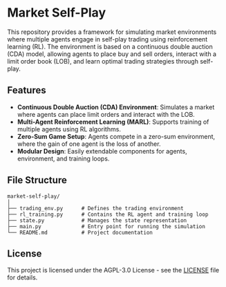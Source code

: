 
# Market Self-Play

This repository provides a framework for simulating market environments where multiple agents engage in self-play trading using reinforcement learning (RL). The environment is based on a continuous double auction (CDA) model, allowing agents to place buy and sell orders, interact with a limit order book (LOB), and learn optimal trading strategies through self-play.

## Features

- **Continuous Double Auction (CDA) Environment**: Simulates a market where agents can place limit orders and interact with the LOB.
- **Multi-Agent Reinforcement Learning (MARL)**: Supports training of multiple agents using RL algorithms.
- **Zero-Sum Game Setup**: Agents compete in a zero-sum environment, where the gain of one agent is the loss of another.
- **Modular Design**: Easily extendable components for agents, environment, and training loops.

## File Structure

```plaintext
market-self-play/
│
├── trading_env.py      # Defines the trading environment
├── rl_training.py      # Contains the RL agent and training loop
├── state.py            # Manages the state representation
├── main.py             # Entry point for running the simulation
└── README.md           # Project documentation
```

## License

This project is licensed under the AGPL-3.0 License - see the [LICENSE](LICENSE) file for details.

